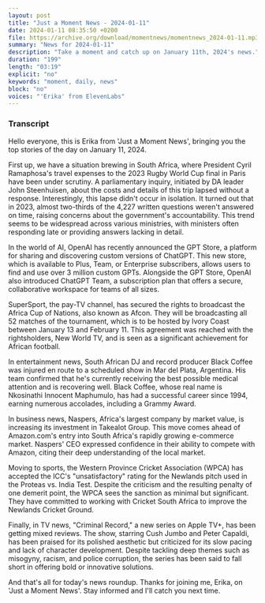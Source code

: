 ```yaml
---
layout: post
title: "Just a Moment News - 2024-01-11"
date: 2024-01-11 08:35:50 +0200
file: https://archive.org/download/momentnews/momentnews_2024-01-11.mp3
summary: "News for 2024-01-11"
description: "Take a moment and catch up on January 11th, 2024's news."
duration: "199"
length: "03:19"
explicit: "no"
keywords: "moment, daily, news"
block: "no"
voices: "'Erika' from ElevenLabs"
---
```


### Transcript

Hello everyone, this is Erika from 'Just a Moment News', bringing you the top stories of the day on January 11, 2024. 

First up, we have a situation brewing in South Africa, where President Cyril Ramaphosa's travel expenses to the 2023 Rugby World Cup final in Paris have been under scrutiny. A parliamentary inquiry, initiated by DA leader John Steenhuisen, about the costs and details of this trip lapsed without a response. Interestingly, this lapse didn't occur in isolation. It turned out that in 2023, almost two-thirds of the 4,227 written questions weren't answered on time, raising concerns about the government's accountability. This trend seems to be widespread across various ministries, with ministers often responding late or providing answers lacking in detail.

In the world of AI, OpenAI has recently announced the GPT Store, a platform for sharing and discovering custom versions of ChatGPT. This new store, which is available to Plus, Team, or Enterprise subscribers, allows users to find and use over 3 million custom GPTs. Alongside the GPT Store, OpenAI also introduced ChatGPT Team, a subscription plan that offers a secure, collaborative workspace for teams of all sizes.

SuperSport, the pay-TV channel, has secured the rights to broadcast the Africa Cup of Nations, also known as Afcon. They will be broadcasting all 52 matches of the tournament, which is to be hosted by Ivory Coast between January 13 and February 11. This agreement was reached with the rightsholders, New World TV, and is seen as a significant achievement for African football.

In entertainment news, South African DJ and record producer Black Coffee was injured en route to a scheduled show in Mar del Plata, Argentina. His team confirmed that he's currently receiving the best possible medical attention and is recovering well. Black Coffee, whose real name is Nkosinathi Innocent Maphumulo, has had a successful career since 1994, earning numerous accolades, including a Grammy Award.

In business news, Naspers, Africa's largest company by market value, is increasing its investment in Takealot Group. This move comes ahead of Amazon.com's entry into South Africa's rapidly growing e-commerce market. Naspers' CEO expressed confidence in their ability to compete with Amazon, citing their deep understanding of the local market.

Moving to sports, the Western Province Cricket Association (WPCA) has accepted the ICC's "unsatisfactory" rating for the Newlands pitch used in the Proteas vs. India Test. Despite the criticism and the resulting penalty of one demerit point, the WPCA sees the sanction as minimal but significant. They have committed to working with Cricket South Africa to improve the Newlands Cricket Ground.

Finally, in TV news, "Criminal Record," a new series on Apple TV+, has been getting mixed reviews. The show, starring Cush Jumbo and Peter Capaldi, has been praised for its polished aesthetic but criticized for its slow pacing and lack of character development. Despite tackling deep themes such as misogyny, racism, and police corruption, the series has been said to fall short in offering bold or innovative solutions.

And that's all for today's news roundup. Thanks for joining me, Erika, on 'Just a Moment News'. Stay informed and I'll catch you next time.

